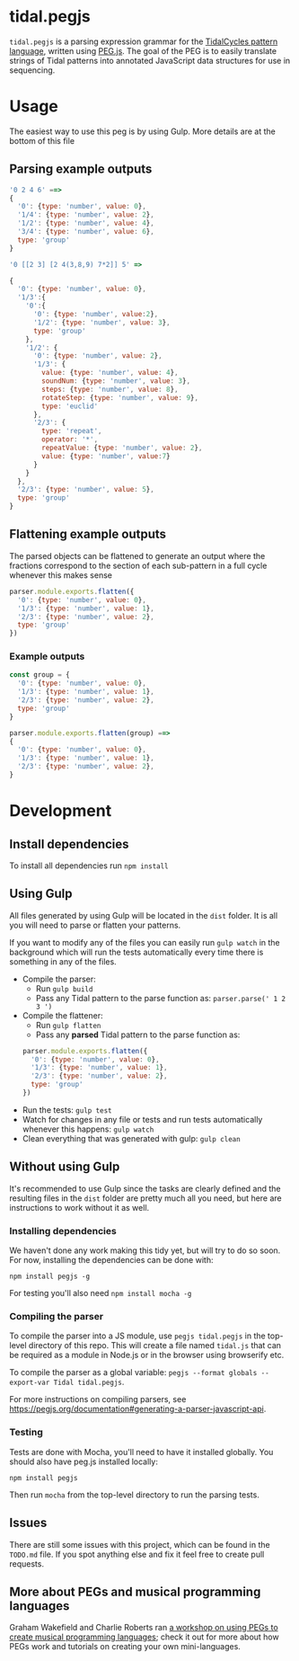 tidal.pegjs
===

`tidal.pegjs` is a parsing expression grammar for the [TidalCycles pattern language](https://tidalcycles.org/patterns.html), written using [PEG.js](http://pegjs.org). The goal of the PEG is to easily translate strings of Tidal patterns into annotated JavaScript data structures for use in sequencing.

# Usage

The easiest way to use this peg is by using Gulp. More details are at the bottom of this file

## Parsing example outputs

```js
'0 2 4 6' ==>
{
  '0': {type: 'number', value: 0},
  '1/4': {type: 'number', value: 2},
  '1/2': {type: 'number', value: 4},
  '3/4': {type: 'number', value: 6},
  type: 'group'
}
```


```js
'0 [[2 3] [2 4(3,8,9) 7*2]] 5' =>

{
  '0': {type: 'number', value: 0},
  '1/3':{
    '0':{
      '0': {type: 'number', value:2},
      '1/2': {type: 'number', value: 3},
      type: 'group'
    },
    '1/2': {
      '0': {type: 'number', value: 2},
      '1/3': {
        value: {type: 'number', value: 4},
        soundNum: {type: 'number', value: 3},
        steps: {type: 'number', value: 8},
        rotateStep: {type: 'number', value: 9},
        type: 'euclid'
      },
      '2/3': {
        type: 'repeat',
        operator: '*',
        repeatValue: {type: 'number', value: 2},
        value: {type: 'number', value:7}
      }
    }
  },
  '2/3': {type: 'number', value: 5},
  type: 'group'
}

```

## Flattening example outputs

The parsed objects can be flattened to generate an output where the fractions correspond to the section of each sub-pattern in a full cycle whenever this makes sense

```js
parser.module.exports.flatten({
  '0': {type: 'number', value: 0},
  '1/3': {type: 'number', value: 1},
  '2/3': {type: 'number', value: 2},
  type: 'group'
})
```
### Example outputs

```js
const group = {
  '0': {type: 'number', value: 0},
  '1/3': {type: 'number', value: 1},
  '2/3': {type: 'number', value: 2},
  type: 'group'
}

parser.module.exports.flatten(group) ==>
{
  '0': {type: 'number', value: 0},
  '1/3': {type: 'number', value: 1},
  '2/3': {type: 'number', value: 2},
}
```

# Development

## Install dependencies

To install all dependencies run `npm install`

## Using Gulp

All files generated by using Gulp will be located in the `dist` folder. It is all you will need to parse or flatten your patterns.

If you want to modify any of the files you can easily run `gulp watch` in the background which will run the tests automatically every time there is something in any of the files.

- Compile the parser:
  - Run `gulp build`
  - Pass any Tidal pattern to the parse function as: `parser.parse(' 1 2 3 ')`
- Compile the flattener:
  - Run `gulp flatten`
  - Pass any **parsed** Tidal pattern to the parse function as:
  ```js
  parser.module.exports.flatten({
    '0': {type: 'number', value: 0},
    '1/3': {type: 'number', value: 1},
    '2/3': {type: 'number', value: 2},
    type: 'group'
  })
  ```
- Run the tests: `gulp test`
- Watch for changes in any file or tests and run tests automatically whenever this happens: `gulp watch`
- Clean everything that was generated with gulp: `gulp clean`

## Without using Gulp

It's recommended to use Gulp since the tasks are clearly defined and the resulting files in the `dist` folder are pretty much all you need, but here are instructions to work without it as well.

### Installing dependencies
We haven't done any work making this tidy yet, but will try to do so soon. For now, installing the dependencies can be done with:

```
npm install pegjs -g
```

For testing you'll also need `npm install mocha -g`

### Compiling the parser

To compile the parser into a JS module, use `pegjs tidal.pegjs` in the top-level directory of this repo. This will create a file named `tidal.js` that can be required as a module in Node.js or in the browser using browserify etc.

To compile the parser as a global variable: `pegjs --format globals --export-var Tidal tidal.pegjs`.

For more instructions on compiling parsers, see https://pegjs.org/documentation#generating-a-parser-javascript-api.

### Testing

Tests are done with Mocha, you'll need to have it installed globally. You should also have peg.js installed locally:

`npm install pegjs`

Then run `mocha` from the top-level directory to run the parsing tests.

## Issues

There are still some issues with this project, which can be found in the `TODO.md` file. If you spot anything else and fix it feel free to create pull requests.

## More about PEGs and musical programming languages
Graham Wakefield and Charlie Roberts ran [a workshop on using PEGs to create musical programming languages](http://worldmaking.github.io/workshop_nime_2017/); check it out for more about how PEGs work and tutorials on creating your own mini-languages.
